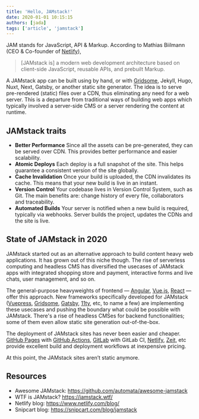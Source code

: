 ```yaml
---
title: 'Hello, JAMstack!'
date: 2020-01-01 10:15:15
authors: [jada]
tags: ['article', 'jamstack']
---
```


JAM stands for JavaScript, API & Markup. According to Mathias Biilmann (CEO & Co-founder of [Netlify](https://www.netlify.com/)), 

> [JAMstack is] a modern web development architecture based on client-side JavaScript, reusable APIs, and prebuilt Markup.

A JAMstack app can be built using by hand, or with [Gridsome](https://gridsome.org), Jekyll, Hugo, Nuxt, Next, Gatsby, or another static site generator. The idea is to serve pre-rendered (static) files over a CDN, thus eliminating any need for a web server. This is a departure from traditional ways of building web apps which typically involved a server-side CMS or a server rendering the content at runtime.

## JAMstack traits

- **Better Performance** Since all the assets can be pre-generated, they can be served over CDN. This provides better performance and easier scalability. 
- **Atomic Deploys** Each deploy is a full snapshot of the site. This helps guarantee a consistent version of the site globally.
- **Cache Invalidation** Once your build is uploaded, the CDN invalidates its cache. This means that your new build is live in an instant.
- **Version Control** Your codebase lives in Version Control System, such as Git. The main benefits are: change history of every file, collaborators and traceability.
- **Automated Builds** Your server is notified when a new build is required, typically via webhooks. Server builds the project, updates the CDNs and the site is live.

## State of JAMstack in 2020

JAMstack started out as an alternative approach to build content heavy web applications. It has grown out of this niche though. The rise of serverless computing and headless CMS has diversified the usecases of JAMstack apps with integrated shopping store and payment, interactive forms and live chats, user management, and so on.

The general-purpose heavyweights of frontend &mdash; [Angular](https://angular.io/), [Vue.js](https://vuejs.org/), [React](https://reactjs.org/) &mdash; offer this approach. New frameworks specifically developed for JAMstack ([Vuepress](https://vuepress.vuejs.org/), [Gridsome](https://gridsome.org/), [Gatsby](https://www.gatsbyjs.org), [11ty](https://www.11ty.dev), etc, to name a few) are implementing these usecases and pushing the boundary what could be possible with JAMstack. There's a rise of headless CMSes for backend functionalities; some of them even allow static site generation out-of-the-box.

The deployment of JAMstack sites has never been easier and cheaper. [GitHub Pages](https://pages.github.com/) with [GitHub Actions](https://github.com/features/actions), [GitLab](https://gitlab.com/) with GitLab CI, [Netlify](https://www.netlify.com/), [Zeit](https://zeit.co/now), etc provide excellent build and deployment workflows at inexpensive pricing.

At this point, the JAMstack sites aren’t static anymore.

## Resources

- Awesome JAMstack: <https://github.com/automata/awesome-jamstack>
- WTF is JAMstack? <https://jamstack.wtf/>
- Netlify blog: <https://www.netlify.com/blog/>
- Snipcart blog: <https://snipcart.com/blog/jamstack>
